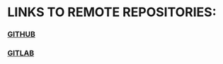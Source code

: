 # LINKS TO REMOTE REPOSITORIES:

### [GITHUB](https://github.com/MakTruue/md-sa2-32-25)

### [GITLAB](https://gitlab.com/makarevich.true-group/makarevich.true-project/-/tree/main?ref_type=heads) 
